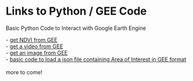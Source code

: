 <html>
<body>

<h1>Links to Python / GEE Code</h1>
<p>Basic Python Code to Interact with Google Earth Engine</p>
- <a href="https://github.com/GeeAraya/code_spot/blob/master/getGEENDVIImage.py">get NDVI from GEE</a><br>
- <a href="https://github.com/GeeAraya/code_spot/blob/master/getGEEVideo.py">get a video from GEE</a><br>
- <a href="https://github.com/GeeAraya/code_spot/blob/master/getGeeImage.py">get an image from GEE</a><br>
- <a href="https://github.com/GeeAraya/code_spot/blob/master/get_json_gee_aoi.py">basic code to load a json file containing Area of Interest in GEE format</a><br><br>
more to come!
</body>
</html>
